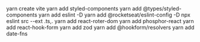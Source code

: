 yarn create vite
yarn add styled-components
yarn add @types/styled-components
yarn add eslint -D
yarn add @rocketseat/eslint-config -D
npx eslint src --ext .ts,.
yarn add react-roter-dom
yarn add phosphor-react
yarn add react-hook-form
yarn add zod
yarn add @hookform/resolvers
yarn add date-fns
